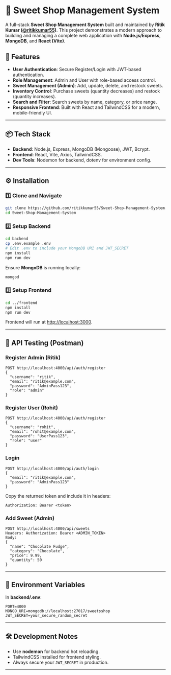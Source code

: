 # 🍬 Sweet Shop Management System

A full-stack **Sweet Shop Management System** built and maintained by
**Ritik Kumar ([@ritikkumar55](https://github.com/ritikkumar55))**. This
project demonstrates a modern approach to building and managing a
complete web application with **Node.js/Express**, **MongoDB**, and
**React (Vite)**.

## 🚀 Features

-   **User Authentication**: Secure Register/Login with JWT-based
    authentication.
-   **Role Management**: Admin and User with role-based access control.
-   **Sweet Management (Admin)**: Add, update, delete, and restock
    sweets.
-   **Inventory Control**: Purchase sweets (quantity decreases) and
    restock (quantity increases).
-   **Search and Filter**: Search sweets by name, category, or price
    range.
-   **Responsive Frontend**: Built with React and TailwindCSS for a
    modern, mobile-friendly UI.

------------------------------------------------------------------------

## 📦 Tech Stack

-   **Backend**: Node.js, Express, MongoDB (Mongoose), JWT, Bcrypt.
-   **Frontend**: React, Vite, Axios, TailwindCSS.
-   **Dev Tools**: Nodemon for backend, dotenv for environment config.

------------------------------------------------------------------------

## ⚙️ Installation

### 1️⃣ Clone and Navigate

``` bash
git clone https://github.com/ritikkumar55/Sweet-Shop-Management-System.git
cd Sweet-Shop-Management-System
```

### 2️⃣ Setup Backend

``` bash
cd backend
cp .env.example .env
# Edit .env to include your MongoDB URI and JWT_SECRET
npm install
npm run dev
```

Ensure **MongoDB** is running locally:

``` bash
mongod
```

### 3️⃣ Setup Frontend

``` bash
cd ../frontend
npm install
npm run dev
```

Frontend will run at <http://localhost:3000>.

------------------------------------------------------------------------

## 🧪 API Testing (Postman)

### Register Admin (Ritik)

``` http
POST http://localhost:4000/api/auth/register
{
  "username": "ritik",
  "email": "ritik@example.com",
  "password": "AdminPass123",
  "role": "admin"
}
```

### Register User (Rohit)

``` http
POST http://localhost:4000/api/auth/register
{
  "username": "rohit",
  "email": "rohit@example.com",
  "password": "UserPass123",
  "role": "user"
}
```

### Login

``` http
POST http://localhost:4000/api/auth/login
{
  "email": "ritik@example.com",
  "password": "AdminPass123"
}
```

Copy the returned token and include it in headers:

    Authorization: Bearer <token>

### Add Sweet (Admin)

``` http
POST http://localhost:4000/api/sweets
Headers: Authorization: Bearer <ADMIN_TOKEN>
Body:
{
  "name": "Chocolate Fudge",
  "category": "Chocolate",
  "price": 9.99,
  "quantity": 50
}
```

------------------------------------------------------------------------

## 📄 Environment Variables

In **backend/.env**:

    PORT=4000
    MONGO_URI=mongodb://localhost:27017/sweetsshop
    JWT_SECRET=your_secure_random_secret

------------------------------------------------------------------------

## 🛠 Development Notes

-   Use **nodemon** for backend hot reloading.
-   TailwindCSS installed for frontend styling.
-   Always secure your `JWT_SECRET` in production.

------------------------------------------------------------------------

